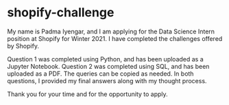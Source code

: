 # shopify-challenge
My name is Padma Iyengar, and I am applying for the Data Science Intern position at Shopify for Winter 2021. I have completed the challenges offered by Shopify. 

Question 1 was completed using Python, and has been uploaded as a Jupyter Notebook. 
Question 2 was completed using SQL, and has been uploaded as a PDF. The queries can be copied as needed. 
In both questions, I provided my final answers along with my thought process.

Thank you for your time and for the opportunity to apply.
